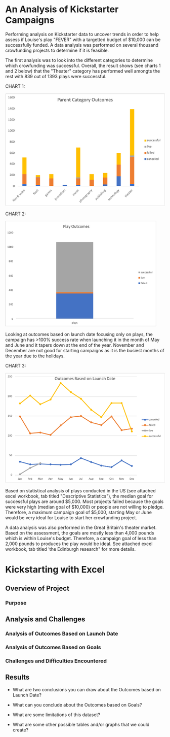 # An Analysis of Kickstarter Campaigns
Performing analysis on Kickstarter data to uncover trends in order to help assess if Louise's play "FEVER" with a targetted budget of $10,000 can be successfully funded. A data analysis was performed on several thousand crowfunding projects to determine if it is feasible.  

The first analysis was to look into the different categories to determine which crowfunding was successful. Overall, the result shows (see charts 1 and 2 below) that the "Theater" category has performed well amongts the rest with 839 out of 1393 plays were successful. 

CHART 1:

![](https://github.com/jsaltmd/kickstarter-analysis/blob/master/Images/screenshot2.png)

CHART 2:

![](https://github.com/jsaltmd/kickstarter-analysis/blob/master/Images/screenshot3.png)

Looking at outcomes based on launch date focusing only on plays, the campaign has >100% success rate when launching it in the month of May and June and it tapers down at the end of the year. November and December are not good for starting campaigns as it is the busiest months of the year due to the holidays. 

CHART 3:

![](https://github.com/jsaltmd/kickstarter-analysis/blob/master/Images/screenshot1.png)

Based on statistical analysis of plays conducted in the US (see attached excel workbook, tab titled "Descriptive Statistics"), the median goal for successful plays are around $5,000. Most projects failed because the goals were very high (median goal of $10,000) or people are not willing to pledge. Therefore, a maximum campaign goal of $5,000, starting May or June would be very ideal for Louise to start her crowfunding project.

A data analysis was also performed in the Great Britain's theater market. Based on the assessment, the goals are mostly less than 4,000 pounds which is within Louise's budget. Therefore, a campaign goal of less than 2,000 pounds to produces the play would be ideal. See attached excel workbook, tab titled 'the Edinburgh research" for more details.


# Kickstarting with Excel

## Overview of Project

### Purpose

## Analysis and Challenges

### Analysis of Outcomes Based on Launch Date

### Analysis of Outcomes Based on Goals

### Challenges and Difficulties Encountered

## Results

- What are two conclusions you can draw about the Outcomes based on Launch Date?

- What can you conclude about the Outcomes based on Goals?

- What are some limitations of this dataset?

- What are some other possible tables and/or graphs that we could create?
